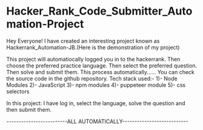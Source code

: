 # Hacker_Rank_Code_Submitter_Automation-Project
Hey Everyone!
I have created an interesting project known as
Hackerrank_Automation-JB.(Here is the demonstration of my project)

This project will automatiocally logged you in to the hackerrank.
Then choose the preferred practice language.
Then select the preferred question.
Then solve and submit them.
This process automatically...... You can check the source code in the github repository.
Tech stack used:-
1)- Node Modules
2)- JavaScript
3)- npm modules
4)- puppeteer module
5)- css selectors
 
In this project: I have log in, select the language, solve the question and then submit them.

-------------------------ALL AUTOMATICALLY---------------------------
